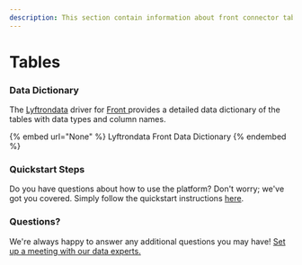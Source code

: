 ```yaml
---
description: This section contain information about front connector tables information
---
```


# Tables

### Data Dictionary

The [Lyftrondata](https://www.lyftrondata.com/) driver for [Front](None/)[ ](https://www.lyftrondata.com/integration/front/)provides a detailed data dictionary of the tables with data types and column names.

{% embed url="None" %}
Lyftrondata Front Data Dictionary
{% endembed %}

### Quickstart Steps

Do you have questions about how to use the platform? Don't worry; we've got you covered. Simply follow the quickstart instructions [here](../README.md).

### Questions? <a href="#questions" id="questions"></a>

We're always happy to answer any additional questions you may have! [Set up a meeting with our data experts.](https://www.lyftrondata.com/book-a-meeting/)

